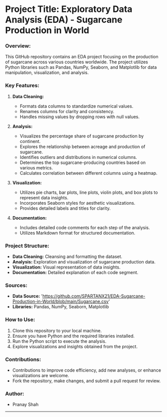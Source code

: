 # Project Title: Exploratory Data Analysis (EDA) - Sugarcane Production in World

### Overview:
This GitHub repository contains an EDA project focusing on the production of sugarcane across various countries worldwide. The project utilizes Python libraries such as Pandas, NumPy, Seaborn, and Matplotlib for data manipulation, visualization, and analysis.

### Key Features:
1. **Data Cleaning:**
   - Formats data columns to standardize numerical values.
   - Renames columns for clarity and consistency.
   - Handles missing values by dropping rows with null values.

2. **Analysis:**
   - Visualizes the percentage share of sugarcane production by continent.
   - Explores the relationship between acreage and production of sugarcane.
   - Identifies outliers and distributions in numerical columns.
   - Determines the top sugarcane-producing countries based on various metrics.
   - Calculates correlation between different columns using a heatmap.

3. **Visualization:**
   - Utilizes pie charts, bar plots, line plots, violin plots, and box plots to represent data insights.
   - Incorporates Seaborn styles for aesthetic visualizations.
   - Provides detailed labels and titles for clarity.

4. **Documentation:**
   - Includes detailed code comments for each step of the analysis.
   - Utilizes Markdown format for structured documentation.

### Project Structure:
- **Data Cleaning:** Cleansing and formatting the dataset.
- **Analysis:** Exploration and visualization of sugarcane production data.
- **Visualization:** Visual representation of data insights.
- **Documentation:** Detailed explanation of each code segment.

### Sources:
- **Data Source:** 'https://github.com/SPARTANX21/EDA-Sugarcane-Production-in-World/blob/main/Sugarcane.csv'
- **Libraries:** Pandas, NumPy, Seaborn, Matplotlib

### How to Use:
1. Clone this repository to your local machine.
2. Ensure you have Python and the required libraries installed.
3. Run the Python script to execute the analysis.
4. Explore visualizations and insights obtained from the project.

### Contributions:
- Contributions to improve code efficiency, add new analyses, or enhance visualizations are welcome.
- Fork the repository, make changes, and submit a pull request for review.

### Author:
- Pranay Shah

---
